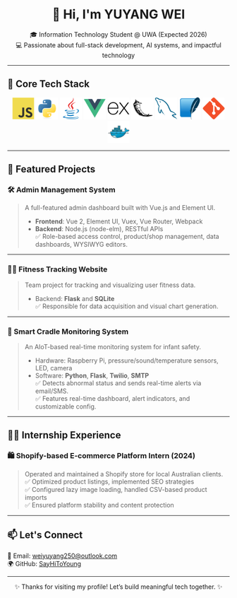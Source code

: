 <h1 align="center">👋 Hi, I'm YUYANG WEI</h1>

<p align="center">
  🎓 Information Technology Student @ UWA (Expected 2026)<br>
  💻 Passionate about full-stack development, AI systems, and impactful technology
</p>


---

## 🚀 Core Tech Stack

<p align="center">
  <img src="https://raw.githubusercontent.com/devicons/devicon/master/icons/javascript/javascript-original.svg" width="50" />
  <img src="https://raw.githubusercontent.com/devicons/devicon/master/icons/python/python-original.svg" width="50" />
  <img src="https://raw.githubusercontent.com/devicons/devicon/master/icons/java/java-original.svg" width="50" />
  <img src="https://raw.githubusercontent.com/devicons/devicon/master/icons/vuejs/vuejs-original.svg" width="50" />
  <img src="https://raw.githubusercontent.com/devicons/devicon/master/icons/express/express-original.svg" width="50" />
  <img src="https://raw.githubusercontent.com/devicons/devicon/master/icons/flask/flask-original.svg" width="50" />
  <img src="https://raw.githubusercontent.com/devicons/devicon/master/icons/mysql/mysql-original.svg" width="50" />
  <img src="https://raw.githubusercontent.com/devicons/devicon/master/icons/sqlite/sqlite-original.svg" width="50" />
  <img src="https://raw.githubusercontent.com/devicons/devicon/master/icons/git/git-original.svg" width="50" />
  <img src="https://raw.githubusercontent.com/devicons/devicon/master/icons/docker/docker-original.svg" width="50" />
</p>


---

## 🌟 Featured Projects

### 🛠️ Admin Management System

> A full-featured admin dashboard built with Vue.js and Element UI.  
>
> - **Frontend**: Vue 2, Element UI, Vuex, Vue Router, Webpack  
> - **Backend**: Node.js (node-elm), RESTful APIs  
>   ✅ Role-based access control, product/shop management, data dashboards, WYSIWYG editors.

---

### 🧘‍♂️ Fitness Tracking Website

> Team project for tracking and visualizing user fitness data.  
>
> - Backend: **Flask** and **SQLite**  
>   ✅ Responsible for data acquisition and visual chart generation.

---

### 👶 Smart Cradle Monitoring System

> An AIoT-based real-time monitoring system for infant safety.  
>
> - Hardware: Raspberry Pi, pressure/sound/temperature sensors, LED, camera  
> - Software: **Python**, **Flask**, **Twilio**, **SMTP**  
>   ✅ Detects abnormal status and sends real-time alerts via email/SMS.  
>   ✅ Features real-time dashboard, alert indicators, and customizable config.

---

## 🧑‍💼 Internship Experience

### 🛍️ Shopify-based E-commerce Platform Intern (2024)

> Operated and maintained a Shopify store for local Australian clients.  
> ✅ Optimized product listings, implemented SEO strategies  
> ✅ Configured lazy image loading, handled CSV-based product imports  
> ✅ Ensured platform stability and content protection

---

## 📫 Let's Connect

📧 Email: weiyuyang250@outlook.com  
🌍 GitHub: [SayHiToYoung](https://github.com/SayHiToYoung)

---

<p align="center">✨ Thanks for visiting my profile! Let’s build meaningful tech together. ✨</p>